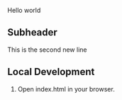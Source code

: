 Hello world


## Subheader
This is the second new line

## Local Development

1. Open index.html in your browser.